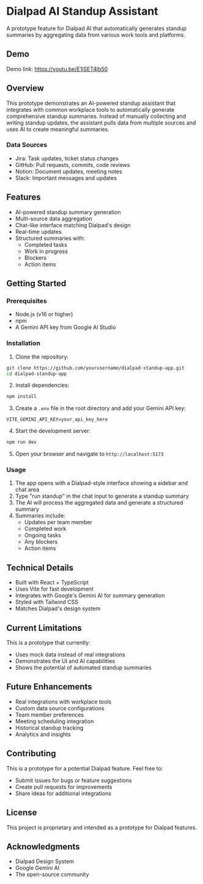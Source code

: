 # Dialpad AI Standup Assistant

A prototype feature for Dialpad AI that automatically generates standup summaries by aggregating data from various work tools and platforms.

## Demo
Demo link: https://youtu.be/E1iSET4lb50

## Overview

This prototype demonstrates an AI-powered standup assistant that integrates with common workplace tools to automatically generate comprehensive standup summaries. Instead of manually collecting and writing standup updates, the assistant pulls data from multiple sources and uses AI to create meaningful summaries.

### Data Sources
- Jira: Task updates, ticket status changes
- GitHub: Pull requests, commits, code reviews
- Notion: Document updates, meeting notes
- Slack: Important messages and updates

## Features

- AI-powered standup summary generation
- Multi-source data aggregation
- Chat-like interface matching Dialpad's design
- Real-time updates
- Structured summaries with:
  - Completed tasks
  - Work in progress
  - Blockers
  - Action items

## Getting Started

### Prerequisites

- Node.js (v16 or higher)
- npm
- A Gemini API key from Google AI Studio

### Installation

1. Clone the repository:
```bash
git clone https://github.com/yourusername/dialpad-standup-app.git
cd dialpad-standup-app
```

2. Install dependencies:
```bash
npm install
```

3. Create a `.env` file in the root directory and add your Gemini API key:
```env
VITE_GEMINI_API_KEY=your_api_key_here
```

4. Start the development server:
```bash
npm run dev
```

5. Open your browser and navigate to `http://localhost:5173`

### Usage

1. The app opens with a Dialpad-style interface showing a sidebar and chat area
2. Type "run standup" in the chat input to generate a standup summary
3. The AI will process the aggregated data and generate a structured summary
4. Summaries include:
   - Updates per team member
   - Completed work
   - Ongoing tasks
   - Any blockers
   - Action items

## Technical Details

- Built with React + TypeScript
- Uses Vite for fast development
- Integrates with Google's Gemini AI for summary generation
- Styled with Tailwind CSS
- Matches Dialpad's design system

## Current Limitations

This is a prototype that currently:
- Uses mock data instead of real integrations
- Demonstrates the UI and AI capabilities
- Shows the potential of automated standup summaries

## Future Enhancements

- Real integrations with workplace tools
- Custom data source configurations
- Team member preferences
- Meeting scheduling integration
- Historical standup tracking
- Analytics and insights

## Contributing

This is a prototype for a potential Dialpad feature. Feel free to:
- Submit issues for bugs or feature suggestions
- Create pull requests for improvements
- Share ideas for additional integrations

## License

This project is proprietary and intended as a prototype for Dialpad features.

## Acknowledgments

- Dialpad Design System
- Google Gemini AI
- The open-source community
